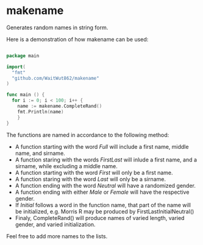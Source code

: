 # makename
Generates random names in string form.

Here is a demonstration of how makename can be used:

``` go

package main

import(
  "fmt"
  "github.com/WaitWut862/makename"
)

func main () {
  for i := 0; i < 100; i++ {
    name := makename.CompleteRand()
    fmt.Println(name)
    }
}
```
The functions are named in accordance to the following method:
* A function starting with the word *Full* will include a first name, middle name, and sirname.
* A function staring with the words *FirstLast* will inlude a first name, and a sirname, while excluding a middle name.
* A function starting with the word *First* will only be a first name.
* A function staring with the word *Last* will only be a sirname.
* A function ending with the word *Neutral* will have a randomized gender.
* A function ending with either *Male* or *Female* will have the respective gender.
* If *Initial* follows a word in the function name, that part of the name will be initialized, e.g. Morris R may be produced by FirstLastInitialNeutral()
* Finaly, CompleteRand() will produce names of varied length, varied gender, and varied initialization.

Feel free to add more names to the lists.
